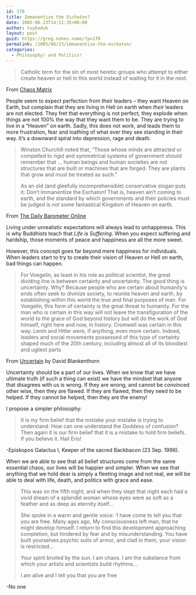 ```yaml
---
id: 170
title: Immanentize the Eschaton?
date: 2005-06-23T14:11:35+00:00
author: tsykoduk
layout: post
guid: https://greg.nokes.name/?p=170
permalink: /2005/06/23/immanentize-the-eschaton/
categories:
  - Philosophy! and Politics!
---
```


> Catholic term for the sin of most heretic groups who attempt to either create heaven or hell in this world instead of waiting for it in the next.

From <a href="http://www.chaosmatrix.org/library/chaos/texts/ite.html">Chaos Matrix</a>

People seem to expect perfection from their leaders – they want Heaven on Earth, but complain that they are living in Hell on earth when _their_ leaders are not elected. They fret that everything is not perfect, they explode when things are not 100% the way that they want them to be. They are trying to live in a “Heaven” on earth. Sadly, this does not work, and leads them to more frustration, fear and loathing of what ever they see standing in their way. It’s a downward spiral into depression, rage and death.

> Winston Churchill noted that, “Those whose minds are attracted or compelled to rigid and symmetrical systems of government should remember that … human beings and human societies are not structures that are built or machines that are forged. They are plants that grow and must be treated as such.”
>
> As an old (and gleefully incomprehensible) conservative slogan puts it: Don’t Immanentize the Eschaton! That is, heaven ain’t coming to earth, and the standard by which governments and their policies must be judged is not some fantastical Kingdom of Heaven on earth.

From <a href="http://barometer.orst.edu/vnews/display.v/ART/2005/05/25/4294a5209a99e">The Daily Barometer Online</a>

Living under unrealistic expectations will always lead to unhappiness. This is why Buddhists teach that _Life is Suffering_. When you expect suffering and hardship, those moments of peace and happiness are all the more sweet.

However, this concept goes far beyond mere happiness for individuals. When leaders start to try to create their vision of Heaven or Hell on earth, bad things can happen.

> For Voegelin, as least in his role as political scientist, the great dividing line is between certainty and uncertainty. The good thing is uncertainty. Why? Because people who are certain about humanity's ends often seek to divinize society, to reunite heaven and earth, by establishing within this world the true and final purposes of man. For Voegelin, this form of certainty is the great threat to humanity. For the man who is certain in this way will not leave the transfiguration of the world to the grace of God beyond history but will do the work of God himself, right here and now, in history. Cromwell was certain in this way. Lenin and Hitler were, if anything, even more certain. Indeed, leaders and social movements possessed of this type of certainty shaped much of the 20th century, including almost all of its bloodiest and ugliest parts

From <a href="http://www.propositionsonline.com/html/uncertain.html">Uncertain</a> by David Blankenthorn

Uncertainty should be a part of our lives. When we know that we have ultimate truth (if such a thing can exist) we have the mindset that anyone that disagrees with us is wrong. If they are wrong, and cannot be convinced other wise, then they are flawed. If they are flawed, then they need to be helped. If they cannot be helped, then they are the enemy!

I propose a simpler philosophy:

> It is my firm belief that the mistake your mistake is trying to understand. How can one understand the Goddess of confusion? Then again it is our firm belief that it is a mistake to hold firm beliefs. If you believe it. Hail Eris!

-Episkopos Galactus I, Keeper of the sacred Backbacon (23 Sep. 1996).

When we are able to see that all belief structures come from the same essential chaos, our lives will be happier and simpler. When we see that anything that we hold dear is simply a fleeting image and not real, we will be able to deal with life, death, and politics with grace and ease.

> This was on the fifth night, and when they slept that night each had a vivid dream of a splendid woman whose eyes were as soft as a feather and as deep as eternity itself...
>
> She spoke in a warm and gentle voice: ‘I have come to tell you that you are free. Many ages ago, My consciousness left man, that he might develop himself. I return to find this development approaching completion, but hindered by fear and by misunderstanding. You have built yourselves psychic suits of armor, and clad in them, your vision is restricted...
>
> Your spirit broiled by the sun. I am chaos. I am the substance from which your artists and scientists build rhythms...
>
> I am alive and I tell you that you are free

-No one
